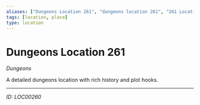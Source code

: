 ```yaml
---
aliases: ["Dungeons Location 261", "dungeons location 261", "261 Location Dungeons"]
tags: [location, place]
type: location
---
```


# Dungeons Location 261

*Dungeons*

A detailed dungeons location with rich history and plot hooks.

---
*ID: LOC00260*